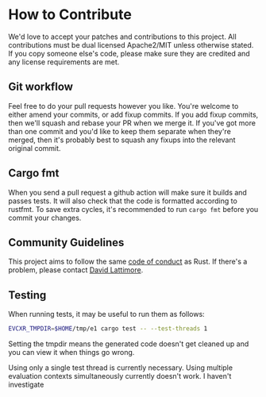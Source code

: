 # How to Contribute

We'd love to accept your patches and contributions to this project. All
contributions must be dual licensed Apache2/MIT unless otherwise stated. If you
copy someone else's code, please make sure they are credited and any license
requirements are met.

## Git workflow

Feel free to do your pull requests however you like. You're welcome to either
amend your commits, or add fixup commits. If you add fixup commits, then we'll
squash and rebase your PR when we merge it. If you've got more than one commit
and you'd like to keep them separate when they're merged, then it's probably
best to squash any fixups into the relevant original commit.

## Cargo fmt

When you send a pull request a github action will make sure it builds and passes
tests. It will also check that the code is formatted according to rustfmt. To
save extra cycles, it's recommended to run `cargo fmt` before you commit your
changes.

## Community Guidelines

This project aims to follow the same [code of
conduct](https://www.rust-lang.org/policies/code-of-conduct) as Rust. If there's
a problem, please contact [David Lattimore](https://github.com/davidlattimore).

## Testing

When running tests, it may be useful to run them as follows:

```sh
EVCXR_TMPDIR=$HOME/tmp/e1 cargo test -- --test-threads 1
```

Setting the tmpdir means the generated code doesn't get cleaned up and you can
view it when things go wrong.

Using only a single test thread is currently necessary. Using multiple
evaluation contexts simultaneously currently doesn't work. I haven't
investigate